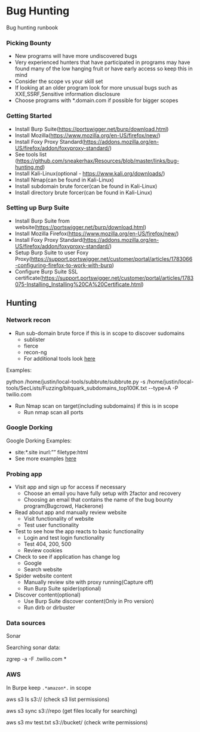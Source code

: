 # Bug Hunting

Bug hunting runbook

### Picking Bounty

* New programs will have more undiscovered bugs
* Very experienced hunters that have participated in programs may have found many of the low hanging fruit or have early access so keep this in mind
* Consider the scope vs your skill set
* If looking at an older program look for more unusual bugs such as XXE,SSRF,Sensitive information disclosure
* Choose programs with *.domain.com if possible for bigger scopes

### Getting Started

* Install Burp Suite(https://portswigger.net/burp/download.html)
* Install Mozilla(https://www.mozilla.org/en-US/firefox/new/)
* Install Foxy Proxy Standard(https://addons.mozilla.org/en-US/firefox/addon/foxyproxy-standard/)
* See tools list (https://github.com/sneakerhax/Resources/blob/master/links/bug-hunting.md)
* Install Kali-Linux(optional - https://www.kali.org/downloads/)
* Install Nmap(can be found in Kali-Linux)
* Install subdomain brute forcer(can be found in Kali-Linux)
* Install directory brute forcer(can be found in Kali-Linux)

### Setting up Burp Suite

* Install Burp Suite from website(https://portswigger.net/burp/download.html)
* Install Mozilla Firefox(https://www.mozilla.org/en-US/firefox/new/)
* Install Foxy Proxy Standard(https://addons.mozilla.org/en-US/firefox/addon/foxyproxy-standard/)
* Setup Burp Suite to user Foxy Proxy(https://support.portswigger.net/customer/portal/articles/1783066-configuring-firefox-to-work-with-burp)
* Configure Burp Suite SSL certificate(https://support.portswigger.net/customer/portal/articles/1783075-Installing_Installing%20CA%20Certificate.html)



## Hunting



### Network recon

* Run sub-domain brute force if this is in scope to discover sudomains
	* sublister
	* fierce
	* recon-ng
  * For additional tools look [here](https://github.com/sneakerhax/Resources/blob/master/links/bug-hunting.md)

Examples:

python /home/justin/local-tools/subbrute/subbrute.py -s /home/justin/local-tools/SecLists/Fuzzing/bitquark_subdomains_top100K.txt --type=A -P twilio.com

- Run Nmap scan on target(including subdomains) if this is in scope
	- Run nmap scan all ports


### Google Dorking

Google Dorking Examples:
* site:*.site inurl:”<id>” filetype:html
* See more examples [here](http://www.googleguide.com/advanced_operators_reference.html)
	

### Probing app

* Visit app and sign up for access if necessary
	* Choose an email you have fully setup with 2factor and recovery
	* Choosing an email that contains the name of the bug bounty program(Bugcrowd, Hackerone)
* Read about app and manually review website
	* Visit functionality of website
	* Test user functionality 
* Test to see how the app reacts to basic functionality
	* Login and test login functionality
	* Test 404, 200, 500
	* Review cookies
* Check to see if application has change log
	* Google
	* Search website
* Spider website content
	* Manually review site with proxy running(Capture off)
	* Run Burp Suite spider(optional)
* Discover content(optional)
	* Use Burp Suite discover content(Only in Pro version)
	* Run dirb or dirbuster


### Data sources 

Sonar

Searching sonar data:

zgrep -a -F \.twilio.com *


### AWS

In Burpe keep ```.*amazon*.``` in scope

aws s3 ls s3://<repo-name> (check s3 list permissions)

aws s3 sync s3://repo (get files locally for searching)

aws s3 mv test.txt s3://bucket/ (check write permissions)
